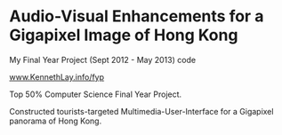 # Audio-Visual Enhancements for a Gigapixel Image of Hong Kong
My Final Year Project (Sept 2012 - May 2013) code

www.KennethLay.info/fyp

Top 50% Computer Science Final Year Project.

Constructed tourists-targeted Multimedia-User-Interface for a Gigapixel panorama of Hong Kong.
